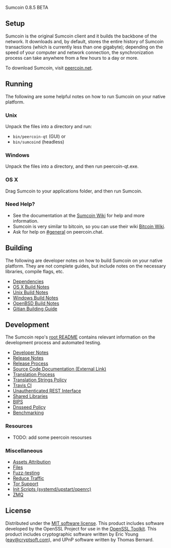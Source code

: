 Sumcoin 0.8.5 BETA

Setup
---------------------
Sumcoin is the original Sumcoin client and it builds the backbone of the network. It downloads and, by default, stores the entire history of Sumcoin transactions (which is currently less than one gigabyte); depending on the speed of your computer and network connection, the synchronization process can take anywhere from a few hours to a day or more.

To download Sumcoin, visit [peercoin.net](https://peercoin.net/download).

Running
---------------------
The following are some helpful notes on how to run Sumcoin on your native platform.

### Unix

Unpack the files into a directory and run:

- `bin/peercoin-qt` (GUI) or
- `bin/sumcoind` (headless)

### Windows

Unpack the files into a directory, and then run peercoin-qt.exe.

### OS X

Drag Sumcoin to your applications folder, and then run Sumcoin.

### Need Help?

* See the documentation at the [Sumcoin Wiki](https://docs.peercoin.net/)
for help and more information.
* Sumcoin is very similar to bitcoin, so you can use their wiki [Bitcoin Wiki](https://en.bitcoin.it/wiki/Main_Page).
* Ask for help on [#general](https://peercoin.chat/) on peercoin.chat.

Building
---------------------
The following are developer notes on how to build Sumcoin on your native platform. They are not complete guides, but include notes on the necessary libraries, compile flags, etc.

- [Dependencies](dependencies.md)
- [OS X Build Notes](build-osx.md)
- [Unix Build Notes](build-unix.md)
- [Windows Build Notes](build-windows.md)
- [OpenBSD Build Notes](build-openbsd.md)
- [Gitian Building Guide](gitian-building.md)

Development
---------------------
The Sumcoin repo's [root README](/README.md) contains relevant information on the development process and automated testing.

- [Developer Notes](developer-notes.md)
- [Release Notes](release-notes.md)
- [Release Process](release-process.md)
- [Source Code Documentation (External Link)](none-yet)
- [Translation Process](translation_process.md)
- [Translation Strings Policy](translation_strings_policy.md)
- [Travis CI](travis-ci.md)
- [Unauthenticated REST Interface](REST-interface.md)
- [Shared Libraries](shared-libraries.md)
- [BIPS](bips.md)
- [Dnsseed Policy](dnsseed-policy.md)
- [Benchmarking](benchmarking.md)

### Resources
* TODO: add some peercoin resourses

### Miscellaneous
- [Assets Attribution](assets-attribution.md)
- [Files](files.md)
- [Fuzz-testing](fuzzing.md)
- [Reduce Traffic](reduce-traffic.md)
- [Tor Support](tor.md)
- [Init Scripts (systemd/upstart/openrc)](init.md)
- [ZMQ](zmq.md)

License
---------------------
Distributed under the [MIT software license](/COPYING).
This product includes software developed by the OpenSSL Project for use in the [OpenSSL Toolkit](https://www.openssl.org/). This product includes
cryptographic software written by Eric Young ([eay@cryptsoft.com](mailto:eay@cryptsoft.com)), and UPnP software written by Thomas Bernard.
